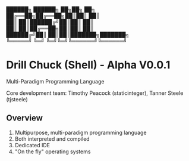 ██████╗&#32;██████╗&#32;██╗██╗&#32;&#32;&#32;&#32;&#32;██╗<br/>
██╔══██╗██╔══██╗██║██║&#32;&#32;&#32;&#32;&#32;██║<br/>
██║&#32;&#32;██║██████╔╝██║██║&#32;&#32;&#32;&#32;&#32;██║<br/>
██║&#32;&#32;██║██╔══██╗██║██║&#32;&#32;&#32;&#32;&#32;██║<br/>
██████╔╝██║&#32;&#32;██║██║███████╗███████╗<br/>
╚═════╝&#32;╚═╝&#32;&#32;╚═╝╚═╝╚══════╝╚══════╝

# Drill Chuck (Shell) - Alpha V0.0.1

Multi-Paradigm Programming Language

Core development team: Timothy Peacock (staticinteger), Tanner Steele (tjsteele)

## Overview
1. Multipurpose, multi-paradigm programming language
2. Both interpreted and compiled
3. Dedicated IDE
4. "On the fly" operating systems
